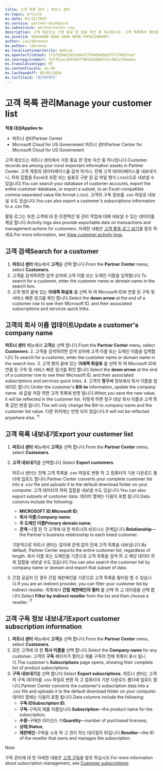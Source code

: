 ```yaml
---
title: 고객 목록 관리 | 파트너 센터
ms.topic: article
ms.date: 03/15/2019
ms.service: partner-dashboard
ms.subservice: partnercenter-csp
description: 고객 레코드는 가장 중요 한 정보 자산 중 하나입니다. 고객 목록에서 정보를 확인 하 고, 검색 하 고, 업데이트 하 고, 내보내는 방법에 대해 알아봅니다.
ms.assetid: 58444AB8-AD6E-4686-9D4E-F9FA110A99FC
author: LauraBrenner
ms.author: labrenne
ms.localizationpriority: medium
ms.openlocfilehash: 7fafd3b822653e9a72f54d04d5dd757170837eaf
ms.sourcegitcommit: faf7b1ac1653497f963b428bbfafcd821378adaa
ms.translationtype: MT
ms.contentlocale: ko-KR
ms.lasthandoff: 05/05/2020
ms.locfileid: "82797972"
---
```

# <a name="manage-your-customer-list"></a><span data-ttu-id="80cee-104">고객 목록 관리</span><span class="sxs-lookup"><span data-stu-id="80cee-104">Manage your customer list</span></span>

<span data-ttu-id="80cee-105">**적용 대상**</span><span class="sxs-lookup"><span data-stu-id="80cee-105">**Applies to**</span></span>

-  <span data-ttu-id="80cee-106">파트너 센터</span><span class="sxs-lookup"><span data-stu-id="80cee-106">Partner Center</span></span>
-  <span data-ttu-id="80cee-107">Microsoft Cloud for US Government 파트너 센터</span><span class="sxs-lookup"><span data-stu-id="80cee-107">Partner Center for Microsoft Cloud for US Government</span></span>


<span data-ttu-id="80cee-108">고객 레코드는 파트너 센터에서 가장 중요 한 정보 자산 중 하나입니다.</span><span class="sxs-lookup"><span data-stu-id="80cee-108">Customer records are among your most important information assets in Partner Center.</span></span> <span data-ttu-id="80cee-109">고객 계정의 데이터베이스를 검색 하거나, 전체 고객 데이터베이스를 내보내거나, 하위 집합을 Excel과 호환 되는 쉼표로 구분 된 값 파일 형식 (.csv)으로 내보낼 수 있습니다.</span><span class="sxs-lookup"><span data-stu-id="80cee-109">You can search your database of customer accounts, export the entire customer database, or export a subset, to an Excel-compatible comma-separated value file format (.csv).</span></span> <span data-ttu-id="80cee-110">고객의 구독 정보를 .csv 파일로 내보낼 수도 있습니다.</span><span class="sxs-lookup"><span data-stu-id="80cee-110">You can also export a customer's subscriptions information to a .csv file.</span></span>

<span data-ttu-id="80cee-111">활동 로그는 또한 고객에 대 한 트랜잭션 및 관리 작업에 대해 내보낼 수 있는 데이터를 제공 합니다.</span><span class="sxs-lookup"><span data-stu-id="80cee-111">Activity logs also provide exportable data on transactions and management actions for customers.</span></span> <span data-ttu-id="80cee-112">자세한 내용은 [고객 활동 로그 보기](activity-logs.md)를 참조 하세요.</span><span class="sxs-lookup"><span data-stu-id="80cee-112">For more information, see [View customer activity logs](activity-logs.md).</span></span>


## <a name="search-for-a-customer"></a><span data-ttu-id="80cee-113">고객 검색</span><span class="sxs-lookup"><span data-stu-id="80cee-113">Search for a customer</span></span>

1.  <span data-ttu-id="80cee-114">**파트너 센터** 메뉴에서 **고객**을 선택 합니다.</span><span class="sxs-lookup"><span data-stu-id="80cee-114">From the **Partner Center** menu, select **Customers**.</span></span>
2.  <span data-ttu-id="80cee-115">고객을 검색하려면 검색 상자에 고객 이름 또는 도메인 이름을 입력합니다.</span><span class="sxs-lookup"><span data-stu-id="80cee-115">To search for a customer, enter the customer name or domain name in the search box.</span></span>
3.  <span data-ttu-id="80cee-116">고객 행의 끝에 있는 **아래쪽 화살표** 를 선택 하 여 Microsoft ID와 연결 된 구독 및 서비스 빠른 링크를 확인 합니다.</span><span class="sxs-lookup"><span data-stu-id="80cee-116">Select the **down arrow** at the end of a customer row to see their Microsoft ID, and their associated subscriptions and services quick links.</span></span>

## <a name="update-a-customers-company-name"></a><span data-ttu-id="80cee-117">고객의 회사 이름 업데이트</span><span class="sxs-lookup"><span data-stu-id="80cee-117">Update a customer's company name</span></span>

<span data-ttu-id="80cee-118">**파트너 센터** 메뉴에서 **고객**을 선택 합니다.</span><span class="sxs-lookup"><span data-stu-id="80cee-118">From the **Partner Center** menu, select **Customers**.</span></span>
2.  <span data-ttu-id="80cee-119">고객을 검색하려면 검색 상자에 고객 이름 또는 도메인 이름을 입력합니다.</span><span class="sxs-lookup"><span data-stu-id="80cee-119">To search for a customer, enter the customer name or domain name in the search box.</span></span>
3.  <span data-ttu-id="80cee-120">고객 행의 끝에 있는 **아래쪽 화살표** 를 선택 하 여 Microsoft ID와 연결 된 구독 및 서비스 빠른 링크를 확인 합니다.</span><span class="sxs-lookup"><span data-stu-id="80cee-120">Select the **down arrow** at the end of a customer row to see their Microsoft ID, and their associated subscriptions and services quick links.</span></span>
4.  <span data-ttu-id="80cee-121">고객의 **청구서** 정보에서 회사 이름을 업데이트 합니다.</span><span class="sxs-lookup"><span data-stu-id="80cee-121">Under the customer's **Bill-to** information, update the company name.</span></span> <span data-ttu-id="80cee-122">새 값을 저장 하면 고객 목록에 반영 됩니다.</span><span class="sxs-lookup"><span data-stu-id="80cee-122">When you save the new value, it will be reflected in the customer list.</span></span> <span data-ttu-id="80cee-123">이렇게 하면 청구 대상 회사 이름과 고객 목록 값만 변경 됩니다.</span><span class="sxs-lookup"><span data-stu-id="80cee-123">This will only change the Bill-to company name and the customer list value.</span></span> <span data-ttu-id="80cee-124">다른 위치에는 반영 되지 않습니다.</span><span class="sxs-lookup"><span data-stu-id="80cee-124">It will not be reflected anywhere else.</span></span>
<span data-ttu-id="80cee-125"><sup>1</sup></span><span class="sxs-lookup"><span data-stu-id="80cee-125"><sup>1</sup></span></span>
## <a name="export-your-customer-list"></a><span data-ttu-id="80cee-126">고객 목록 내보내기</span><span class="sxs-lookup"><span data-stu-id="80cee-126">Export your customer list</span></span>

1.  <span data-ttu-id="80cee-127">**파트너 센터** 메뉴에서 **고객**을 선택 합니다.</span><span class="sxs-lookup"><span data-stu-id="80cee-127">From the **Partner Center** menu, select **Customers**.</span></span>
2.  <span data-ttu-id="80cee-128">**고객 내보내기**를 선택합니다.</span><span class="sxs-lookup"><span data-stu-id="80cee-128">Select **Export customers**.</span></span>

    <span data-ttu-id="80cee-129">파트너 센터는 전체 고객 목록을 .csv 파일로 변환 하 고 컴퓨터의 기본 다운로드 폴더에 업로드 합니다.</span><span class="sxs-lookup"><span data-stu-id="80cee-129">Partner Center converts your complete customer list into a .csv file and uploads it to the default download folder on your computer.</span></span> <span data-ttu-id="80cee-130">고객 데이터의 하위 집합을 내보낼 수도 있습니다.</span><span class="sxs-lookup"><span data-stu-id="80cee-130">You can also export subsets of customer data.</span></span> <span data-ttu-id="80cee-131">데이터 열에는 다음이 포함 됩니다.</span><span class="sxs-lookup"><span data-stu-id="80cee-131">Data columns include the following:</span></span>

    -   <span data-ttu-id="80cee-132">**MICROSOFT ID**;</span><span class="sxs-lookup"><span data-stu-id="80cee-132">**Microsoft ID**;</span></span>
    -   <span data-ttu-id="80cee-133">**회사 이름**;</span><span class="sxs-lookup"><span data-stu-id="80cee-133">**Company name**;</span></span>
    -   <span data-ttu-id="80cee-134">**주 도메인 이름**</span><span class="sxs-lookup"><span data-stu-id="80cee-134">**Primary domain name**;</span></span>
    -   <span data-ttu-id="80cee-135">**관계**-나열 된 각 고객에 대 한 파트너의 비즈니스 관계입니다.</span><span class="sxs-lookup"><span data-stu-id="80cee-135">**Relationship**—the Partner's business relationship to each listed customer.</span></span>

    <span data-ttu-id="80cee-136">기본적으로 파트너 센터는 길이에 관계 없이 전체 고객 목록을 내보냅니다.</span><span class="sxs-lookup"><span data-stu-id="80cee-136">By default, Partner Center exports the entire customer list, regardless of length.</span></span> <span data-ttu-id="80cee-137">회사 이름 또는 도메인을 기준으로 고객 목록을 검색 하 고 해당 데이터 하위 집합을 내보낼 수도 있습니다.</span><span class="sxs-lookup"><span data-stu-id="80cee-137">You can also search the customer list by company name or domain and export that subset of data.</span></span>

3.  <span data-ttu-id="80cee-138">간접 공급자 인 경우 간접 재판매인을 기준으로 고객 목록을 필터링 할 수 있습니다.</span><span class="sxs-lookup"><span data-stu-id="80cee-138">If you are an indirect provider, you can filter your customer list by indirect reseller.</span></span> <span data-ttu-id="80cee-139">목록에서 **간접 재판매인의 필터** 를 선택 하 고 대리점을 선택 합니다.</span><span class="sxs-lookup"><span data-stu-id="80cee-139">Select **Filter by indirect reseller** from the list and then choose a reseller.</span></span>
<span data-ttu-id="80cee-140"><sup>1</sup></span><span class="sxs-lookup"><span data-stu-id="80cee-140"><sup>1</sup></span></span>

## <a name="export-customer-subscription-information"></a><span data-ttu-id="80cee-141">고객 구독 정보 내보내기</span><span class="sxs-lookup"><span data-stu-id="80cee-141">Export customer subscription information</span></span>

1.  <span data-ttu-id="80cee-142">**파트너 센터** 메뉴에서 **고객**을 선택 합니다.</span><span class="sxs-lookup"><span data-stu-id="80cee-142">From the **Partner Center** menu, select **Customers**.</span></span>
2.  <span data-ttu-id="80cee-143">모든 고객에 대 한 **회사 이름을** 선택 합니다.</span><span class="sxs-lookup"><span data-stu-id="80cee-143">Select the **Company name** for any customer.</span></span> <span data-ttu-id="80cee-144">고객의 **구독** 페이지가 열리고 제품 구독의 전체 목록이 표시 됩니다.</span><span class="sxs-lookup"><span data-stu-id="80cee-144">The customer's **Subscriptions** page opens, showing their complete list of product subscriptions.</span></span>
3.  <span data-ttu-id="80cee-145">**구독 내보내기**를 선택 합니다.</span><span class="sxs-lookup"><span data-stu-id="80cee-145">Select **Export subscriptions**.</span></span> <span data-ttu-id="80cee-146">파트너 센터는 고객의 구독 데이터를 .csv 파일로 변환 하 고 컴퓨터의 기본 다운로드 폴더에 업로드 합니다.</span><span class="sxs-lookup"><span data-stu-id="80cee-146">Partner Center converts the customer's subscription data into a .csv file and uploads it to the default download folder on your computer.</span></span> <span data-ttu-id="80cee-147">데이터 열에는 다음이 포함 됩니다.</span><span class="sxs-lookup"><span data-stu-id="80cee-147">Data columns include the following:</span></span>
    -   <span data-ttu-id="80cee-148">**구독 ID**</span><span class="sxs-lookup"><span data-stu-id="80cee-148">**Subscription ID**;</span></span>
    -   <span data-ttu-id="80cee-149">**구독**-구독의 제품 이름입니다.</span><span class="sxs-lookup"><span data-stu-id="80cee-149">**Subscription**—the product name for the subscription;</span></span>
    -   <span data-ttu-id="80cee-150">**수량**-구매한 라이선스 수</span><span class="sxs-lookup"><span data-stu-id="80cee-150">**Quantity**—number of purchased licenses;</span></span>
    -   <span data-ttu-id="80cee-151">**상태**;</span><span class="sxs-lookup"><span data-stu-id="80cee-151">**Status**;</span></span>
    -   <span data-ttu-id="80cee-152">**재판매인**-구독을 소유 하 고 관리 하는 대리점의 ID입니다.</span><span class="sxs-lookup"><span data-stu-id="80cee-152">**Reseller**—the ID of the reseller that owns and manages the subscription.</span></span>

> [!NOTE]  
> <span data-ttu-id="80cee-153">구독 관리에 대 한 자세한 내용은 [고객 구독](customer-subscriptions.md)을 참조 하십시오.</span><span class="sxs-lookup"><span data-stu-id="80cee-153">For more information about subscription management, see [Customer subscriptions](customer-subscriptions.md).</span></span>

     

 

 



